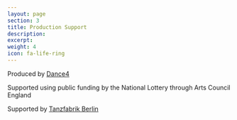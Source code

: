 ```yaml
---
layout: page
section: 3
title: Production Support
description:  
excerpt:  
weight: 4
icon: fa-life-ring
---
```

Produced by <a href="http://www.dance4.co.uk">Dance4</a>

Supported using public funding by the National Lottery through Arts Council England

Supported by <a href="http://www.tanzfabrik-berlin.de">Tanzfabrik Berlin</a>
